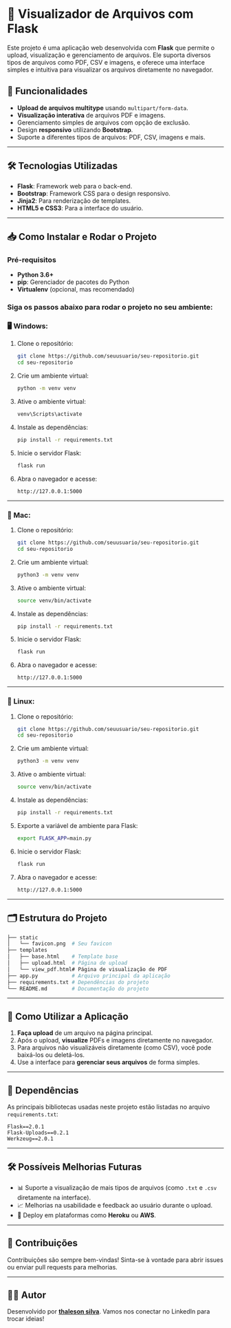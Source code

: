 # 📂 Visualizador de Arquivos com Flask

Este projeto é uma aplicação web desenvolvida com **Flask** que permite o upload, visualização e gerenciamento de arquivos. Ele suporta diversos tipos de arquivos como PDF, CSV e imagens, e oferece uma interface simples e intuitiva para visualizar os arquivos diretamente no navegador.

## 🚀 Funcionalidades

- **Upload de arquivos multitype** usando `multipart/form-data`.
- **Visualização interativa** de arquivos PDF e imagens.
- Gerenciamento simples de arquivos com opção de exclusão.
- Design **responsivo** utilizando **Bootstrap**.
- Suporte a diferentes tipos de arquivos: PDF, CSV, imagens e mais.

---

## 🛠️ Tecnologias Utilizadas

- **Flask**: Framework web para o back-end.
- **Bootstrap**: Framework CSS para o design responsivo.
- **Jinja2**: Para renderização de templates.
- **HTML5 e CSS3**: Para a interface do usuário.

---

## 📥 Como Instalar e Rodar o Projeto

### Pré-requisitos

- **Python 3.6+**
- **pip**: Gerenciador de pacotes do Python
- **Virtualenv** (opcional, mas recomendado)

### Siga os passos abaixo para rodar o projeto no seu ambiente:

### 🖥️ Windows:

1. Clone o repositório:
   ```bash
   git clone https://github.com/seuusuario/seu-repositorio.git
   cd seu-repositorio
   ```

2. Crie um ambiente virtual:
   ```bash
   python -m venv venv
   ```

3. Ative o ambiente virtual:
   ```bash
   venv\Scripts\activate
   ```

4. Instale as dependências:
   ```bash
   pip install -r requirements.txt
   ```

5. Inicie o servidor Flask:
   ```bash
   flask run
   ```

6. Abra o navegador e acesse:
   ```
   http://127.0.0.1:5000
   ```

---

### 🍎 Mac:

1. Clone o repositório:
   ```bash
   git clone https://github.com/seuusuario/seu-repositorio.git
   cd seu-repositorio
   ```

2. Crie um ambiente virtual:
   ```bash
   python3 -m venv venv
   ```

3. Ative o ambiente virtual:
   ```bash
   source venv/bin/activate
   ```

4. Instale as dependências:
   ```bash
   pip install -r requirements.txt
   ```

5. Inicie o servidor Flask:
   ```bash
   flask run
   ```

6. Abra o navegador e acesse:
   ```
   http://127.0.0.1:5000
   ```

---

### 🐧 Linux:

1. Clone o repositório:
   ```bash
   git clone https://github.com/seuusuario/seu-repositorio.git
   cd seu-repositorio
   ```

2. Crie um ambiente virtual:
   ```bash
   python3 -m venv venv
   ```

3. Ative o ambiente virtual:
   ```bash
   source venv/bin/activate
   ```

4. Instale as dependências:
   ```bash
   pip install -r requirements.txt
   ```

5. Exporte a variável de ambiente para Flask:
   ```bash
   export FLASK_APP=main.py
   ```

6. Inicie o servidor Flask:
   ```bash
   flask run
   ```

7. Abra o navegador e acesse:
   ```
   http://127.0.0.1:5000
   ```

---

## 🗂️ Estrutura do Projeto

```bash
├── static
│   └── favicon.png  # Seu favicon
├── templates
│   ├── base.html    # Template base
│   ├── upload.html  # Página de upload
│   └── view_pdf.html# Página de visualização de PDF
├── app.py           # Arquivo principal da aplicação
├── requirements.txt # Dependências do projeto
└── README.md        # Documentação do projeto
```

---

## 📝 Como Utilizar a Aplicação

1. **Faça upload** de um arquivo na página principal.
2. Após o upload, **visualize** PDFs e imagens diretamente no navegador.
3. Para arquivos não visualizáveis diretamente (como CSV), você pode baixá-los ou deletá-los.
4. Use a interface para **gerenciar seus arquivos** de forma simples.

---

## 📂 Dependências

As principais bibliotecas usadas neste projeto estão listadas no arquivo `requirements.txt`:
```text
Flask==2.0.1
Flask-Uploads==0.2.1
Werkzeug==2.0.1
```

---

## 🛠️ Possíveis Melhorias Futuras

- 📊 Suporte a visualização de mais tipos de arquivos (como `.txt` e `.csv` diretamente na interface).
- 📈 Melhorias na usabilidade e feedback ao usuário durante o upload.
- 🚀 Deploy em plataformas como **Heroku** ou **AWS**.

---

## 🤝 Contribuições

Contribuições são sempre bem-vindas! Sinta-se à vontade para abrir issues ou enviar pull requests para melhorias.

---

## 🧑‍💻 Autor

Desenvolvido por **[thaleson silva](https://www.linkedin.com/in/thaleson-silva/)**. Vamos nos conectar no LinkedIn para trocar ideias!

